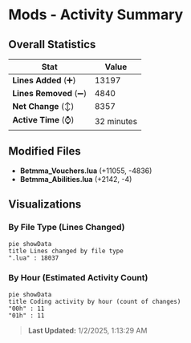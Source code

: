 # Mods - Activity Summary 

## Overall Statistics

| Stat                   | Value                                                             |
| ---------------------- | ----------------------------------------------------------------- |
| **Lines Added** (➕)   | 13197                                          |
| **Lines Removed** (➖) | 4840                                        |
| **Net Change** (↕)    | 8357                |
| **Active Time** (⌚)   | 32 minutes |


## Modified Files
- **Betmma_Vouchers.lua** (+11055, -4836)
- **Betmma_Abilities.lua** (+2142, -4)

## Visualizations

### By File Type (Lines Changed)

```mermaid
pie showData
title Lines changed by file type
".lua" : 18037
```

### By Hour (Estimated Activity Count)

```mermaid
pie showData
title Coding activity by hour (count of changes)
"00h" : 11
"01h" : 11
```


> **Last Updated:** 1/2/2025, 1:13:29 AM